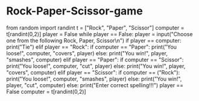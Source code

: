 # Rock-Paper-Scissor-game
from random import randint
t = ["Rock", "Paper", "Scissor"]
computer = t[randint(0,2)]
player = False
while player == False:
    player = input("Choose one from the following Rock, Paper, Scissor\n")
    if player == computer:
        print("Tie")
    elif player == "Rock":
        if computer == "Paper":
            print("You loose!", computer, "covers", player)
        else:
            print("You win!", player, "smashes", computer)
    elif player == "Paper":
        if computer == "Scissor":
            print("You loose!", computer, "cut", player)
        else:
            print("You win!", player, "covers", computer)
    elif player == "Scissor":
        if computer == ("Rock"):
            print("You loose!", computer, "smashes", player)
        else:
            print("You win!", player, "cut", computer)
    else:
        print("Enter correct spelling!!!")
    player == False
    computer = t[randint(0,2)]

